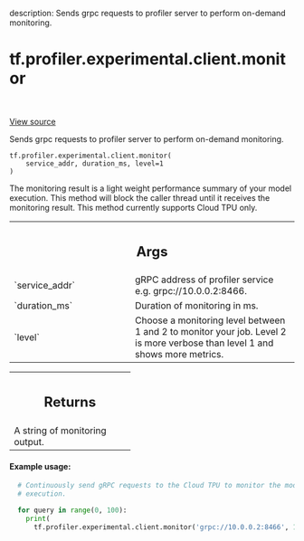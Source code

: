 description: Sends grpc requests to profiler server to perform on-demand monitoring.

<div itemscope itemtype="http://developers.google.com/ReferenceObject">
<meta itemprop="name" content="tf.profiler.experimental.client.monitor" />
<meta itemprop="path" content="Stable" />
</div>

# tf.profiler.experimental.client.monitor

<!-- Insert buttons and diff -->

<table class="tfo-notebook-buttons tfo-api nocontent" align="left">

</table>

<a target="_blank" href="/code/stable/tensorflow/python/profiler/profiler_client.py">View source</a>



Sends grpc requests to profiler server to perform on-demand monitoring.

<pre class="devsite-click-to-copy prettyprint lang-py tfo-signature-link">
<code>tf.profiler.experimental.client.monitor(
    service_addr, duration_ms, level=1
)
</code></pre>



<!-- Placeholder for "Used in" -->

The monitoring result is a light weight performance summary of your model
execution. This method will block the caller thread until it receives the
monitoring result. This method currently supports Cloud TPU only.

<!-- Tabular view -->
 <table class="responsive fixed orange">
<colgroup><col width="214px"><col></colgroup>
<tr><th colspan="2"><h2 class="add-link">Args</h2></th></tr>

<tr>
<td>
`service_addr`
</td>
<td>
gRPC address of profiler service e.g. grpc://10.0.0.2:8466.
</td>
</tr><tr>
<td>
`duration_ms`
</td>
<td>
Duration of monitoring in ms.
</td>
</tr><tr>
<td>
`level`
</td>
<td>
Choose a monitoring level between 1 and 2 to monitor your job. Level
2 is more verbose than level 1 and shows more metrics.
</td>
</tr>
</table>



<!-- Tabular view -->
 <table class="responsive fixed orange">
<colgroup><col width="214px"><col></colgroup>
<tr><th colspan="2"><h2 class="add-link">Returns</h2></th></tr>
<tr class="alt">
<td colspan="2">
A string of monitoring output.
</td>
</tr>

</table>



#### Example usage:



```python
  # Continuously send gRPC requests to the Cloud TPU to monitor the model
  # execution.

  for query in range(0, 100):
    print(
      tf.profiler.experimental.client.monitor('grpc://10.0.0.2:8466', 1000))
```